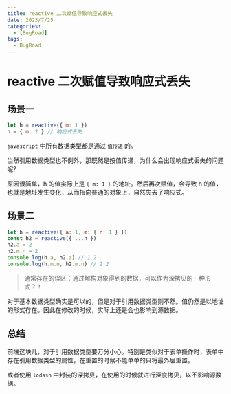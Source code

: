 ```yaml
---
title: reactive 二次赋值导致响应式丢失
date: 2023/7/25
categories:
  - [BugRoad]
tags: 
  - BugRoad
---
```


# reactive 二次赋值导致响应式丢失

## 场景一

```js
let h = reactive({ m: 1 })
h = { m: 2 } // 响应式丢失
```

`javascript` 中所有数据类型都是通过 `值传递` 的。

当然引用数据类型也不例外，那既然是按值传递，为什么会出现响应式丢失的问题呢?

原因很简单，h 的值实际上是 `{ m: 1 }` 的地址。然后再次赋值，会导致 h 的值，也就是地址发生变化，从而指向普通的对象上，自然失去了响应式。

## 场景二

```js
let h = reactive({ a: 1, m: { n: 1 } })
const h2 = reactive({ ...h })
h2.a = 2
h2.m.n = 2
console.log(h.a, h2.a) // 1 2
console.log(h.m.n, h2.m.n) // 2 2
```

> 通常存在的误区：通过解构对象得到的数据，可以作为深拷贝的一种形式？！

对于基本数据类型确实是可以的，但是对于引用数据类型则不然。值仍然是以地址的形式存在。因此在修改的时候，实际上还是会也影响到源数据。

## 总结

前端这块儿，对于引用数据类型要万分小心。特别是类似对于表单操作时，表单中存在引用数据类型的属性，在重置的时候不能单单的只将最外层重置。

或者使用 `lodash` 中封装的深拷贝，在使用的时候就进行深度拷贝，以不影响源数据。
